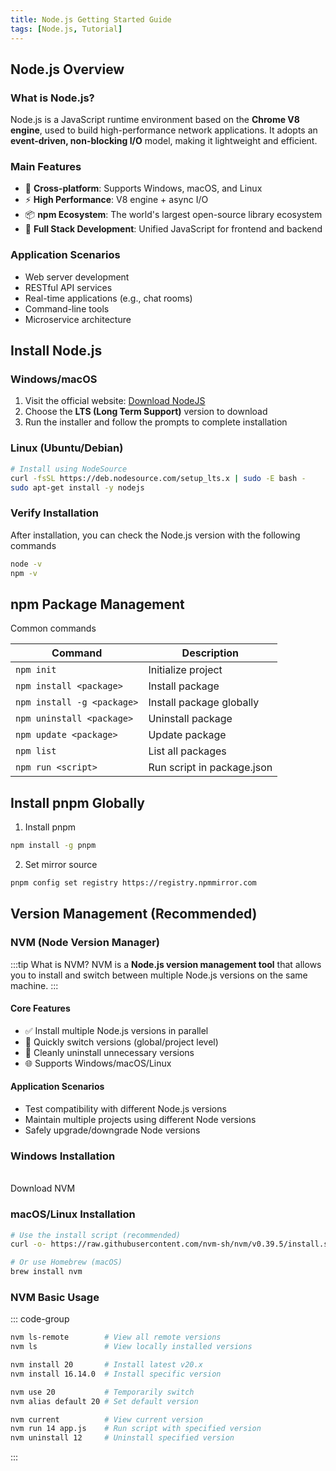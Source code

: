 ```yaml
---
title: Node.js Getting Started Guide
tags: [Node.js, Tutorial]
---
```


<script setup>
import { NButton } from 'naive-ui'

const open = (url) => window.open(url)
</script>

## Node.js Overview

### What is Node.js?

Node.js is a JavaScript runtime environment based on the **Chrome V8 engine**, used to build high-performance network applications. It adopts an **event-driven, non-blocking I/O** model, making it lightweight and efficient.

### Main Features

- 🚀 **Cross-platform**: Supports Windows, macOS, and Linux
- ⚡ **High Performance**: V8 engine + async I/O
- 📦 **npm Ecosystem**: The world's largest open-source library ecosystem
- 🔄 **Full Stack Development**: Unified JavaScript for frontend and backend

### Application Scenarios

- Web server development
- RESTful API services
- Real-time applications (e.g., chat rooms)
- Command-line tools
- Microservice architecture

## Install Node.js

### Windows/macOS

1. Visit the official website: [Download NodeJS](https://nodejs.org)
2. Choose the **LTS (Long Term Support)** version to download
3. Run the installer and follow the prompts to complete installation

### Linux (Ubuntu/Debian)

```bash
# Install using NodeSource
curl -fsSL https://deb.nodesource.com/setup_lts.x | sudo -E bash -
sudo apt-get install -y nodejs
```

### Verify Installation

After installation, you can check the Node.js version with the following commands

```bash
node -v
npm -v
```

## npm Package Management

Common commands

| Command | Description |
| --- | --- |
| `npm init` | Initialize project |
| `npm install <package>` | Install package |
| `npm install -g <package>` | Install package globally |
| `npm uninstall <package>` | Uninstall package |
| `npm update <package>` | Update package |
| `npm list` | List all packages |
| `npm run <script>` | Run script in package.json |

## Install pnpm Globally

1. Install pnpm

```bash
npm install -g pnpm
```

2. Set mirror source

```bash
pnpm config set registry https://registry.npmmirror.com
```

## Version Management (Recommended)

### NVM (Node Version Manager)

:::tip What is NVM?
NVM is a **Node.js version management tool** that allows you to install and switch between multiple Node.js versions on the same machine.
:::

#### Core Features

- ✅ Install multiple Node.js versions in parallel
- 🔄 Quickly switch versions (global/project level)
- 🧹 Cleanly uninstall unnecessary versions
- 🌐 Supports Windows/macOS/Linux

#### Application Scenarios

- Test compatibility with different Node.js versions
- Maintain multiple projects using different Node versions
- Safely upgrade/downgrade Node versions

### Windows Installation

<br />
<NButton type="primary" @click="open('https://github.com/coreybutler/nvm-windows/releases')">Download NVM</NButton>

### macOS/Linux Installation

```bash
# Use the install script (recommended)
curl -o- https://raw.githubusercontent.com/nvm-sh/nvm/v0.39.5/install.sh | bash

# Or use Homebrew (macOS)
brew install nvm
```

### NVM Basic Usage

::: code-group

```bash [View available versions]
nvm ls-remote        # View all remote versions
nvm ls               # View locally installed versions
```

```bash [Install specific version]
nvm install 20       # Install latest v20.x
nvm install 16.14.0  # Install specific version
```

```bash [Switch version]
nvm use 20           # Temporarily switch
nvm alias default 20 # Set default version
```

```bash [Other common commands]
nvm current          # View current version
nvm run 14 app.js    # Run script with specified version
nvm uninstall 12     # Uninstall specified version
```

:::
